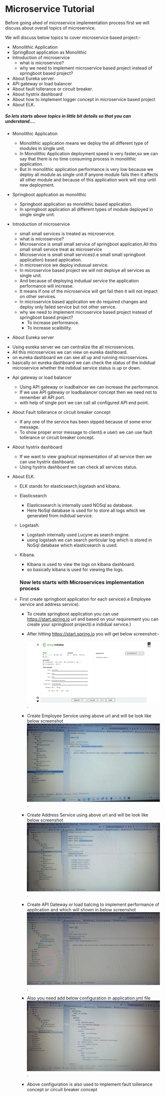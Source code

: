 # Microservice Tutorial


Before going ahed of microservice implementation process first we will discuss about overall topics of microservice.


We will discuss below topics to cover microservice based project:-
+ Monolithic Application
+ SpringBoot application as Monolithic
+ Introduction of microservice
  * what is microservice?
  * why we need to implement microservice based project instead of springboot based project?
+ About Eureka server. 
+ API gateway or load balancer
+ About fault tollerance or circuit breaker.
+ About hystrix dashboard
+ About how to implement logger concept in microservice based project
+ About ELK.

##### So lets starts above topics in little bit details so that you can understand....
 + Monolithic Application
   * Monolithic application means we deploy the all different type of modules in single unit.
   * In Monolithic Application deployment speed is very faster,so we can say that there is no time consuming process in monolithic application.
   * But In monolithic application performance is very low because we deploy all module as single unit.If anyone module fails then it affects all other module and because of this application work will stop until new deployment.
   
 + Springboot application as monolithic
    * Springboot application as monolithic based application.
    * In springboot application all different types of module deployed in single single unit.


 + Introduction of microservice
   * small small services is treated as microservice.
    - what is microservice?
     * Microservice is small small service of springboot application.All this small small service treat as microservice
     * Microservice is small small services(i.e small small springboot application) based application.
     * In microservice we deploy indusual service.
     * In microservice based project we will not deploye all services as single unit.
     * And because of deploying indudual service the application performance will increase.
     * It means if one of the microservice will get fail then it will not impact on other services.
     * In microservice based application we do required changes and deploy only failed service but not other service.

   - why we need to implement microservice based project instead of springboot based project?
     * To increase performance.
     * To increase scalibility.
     
 + About Eureka server
  * Using eureka server we can centralize the all microservices.
  * All this microservices we can view on eureka dashboard.
  * on eureka dashboard we can see all up and running microservices.
  * basically on eureka dashboard we can check the status of the indidual microservice whether the indidual service status is up or down.

   
 + Api gateway or load balancer
   * Using API gateway or loadbalncer we can increase the performance.
   * If we use API gateway or loadbalancer concept then we need not to remember all API port.
   * with help of single port we can call all configured API end point.

 + About Fault tollerance or circuit breaker concept
   * If any one of the service has been stpped because of some error message.
   * To show proper error message to client(i.e user) we can use fault tollerance or circuit breaker concept.

  + About hystrix dashboard
    * If we want to view graphical representation of all service then we can use hystrix dashboard.
    * Using hystrix dashboard we can check all services status.

 +  About ELK.
    * ELK stands for elasticsearch,logstash and kibana.
    - Elasticsearch
       * Elasticssearch is internally used NOSql as database.
       * Here NoSql database is used for to store all logs which we generated from indidual service.

    - Logstash.
      * Logstash internally used Lucyne as search engine.
      * using logstash we can search perticular log which is stored in NoSql database which elasticsearch is used.

    - Kibana.
      * Kibana is used to view the logs on kibana dashboard.
      * so basically kibana is used for viewing the logs.


      ### Now lets starts with  Microservices implementation process

    - First create springboot application for each service(i.e Employee service and address service).
      * To create springboot application you can use https://start.spring.io url and based on your requirement you can create your springboot project(i.e indidual service.)
      * After hitting https://start.spring.io you will get below screenshot:-

        ![SpringInitializerImage](https://github.com/DadasoBanagar/microservicebasedproject/blob/development/SpringInitializerImage.jpeg).
      * Create Employee Service using above url and will be look like below screenshot
          ![Employee_Service](https://github.com/DadasoBanagar/microservicebasedproject/blob/development/Employee_Service.jpeg).
      *  Create Address Service using above url and will be look like below screenshot
         ![Address_Service](https://github.com/DadasoBanagar/microservicebasedproject/blob/development/Address_Service.jpeg).
      *  Create API Gateway or load balcing to implement performance of application and which will shown in below screenshot
         ![API_Gateway](https://github.com/DadasoBanagar/microservicebasedproject/blob/development/API_Gateway.jpeg).
      * Also you need add below configuration in application.yml file
        ![API_Gateway_yml_file](https://github.com/DadasoBanagar/microservicebasedproject/blob/development/API_Gateway_yml_file.jpeg).
      * Above configuration is also used to implement fault tollerance concept or circuit breaker concept

